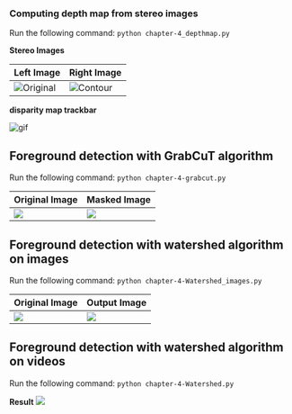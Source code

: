 
### Computing depth map from stereo images

Run the following command:
`python chapter-4_depthmap.py`

**Stereo Images**

Left Image| Right Image
---------|----------
![Original](https://github.com/arpitj07/OpenCV-with-Python/blob/master/Project-3/Images/dis1.jpg) |![Contour](https://github.com/arpitj07/OpenCV-with-Python/blob/master/Project-3/Images/dis2.jpg)


**disparity map trackbar** 

![gif](https://github.com/arpitj07/OpenCV-with-Python/blob/master/Project-3/Images/disparity.gif) 



## Foreground detection with GrabCuT algorithm

Run the following command:
`python chapter-4-grabcut.py`


Original Image | Masked Image 
---------------|--------------
![](https://github.com/arpitj07/OpenCV-with-Python/blob/master/Project-3/Images/image1.jpg) | ![](https://github.com/arpitj07/OpenCV-with-Python/blob/master/Project-3/Images/grabCut.jpg)


## Foreground detection with watershed algorithm on images 

Run the following command:
`python chapter-4-Watershed_images.py`

Original Image | Output Image 
---------------|-------------- 
![](https://github.com/arpitj07/OpenCV-with-Python/blob/master/Project-3/Images/leaf.jpg) | ![](https://github.com/arpitj07/OpenCV-with-Python/blob/master/Project-3/Images/Leaf_output.jpg) 


## Foreground detection with watershed algorithm on videos 

Run the following command:
`python chapter-4-Watershed.py`

**Result**
![](https://github.com/arpitj07/OpenCV-with-Python/blob/master/Project-3/Images/watershed.gif) 
